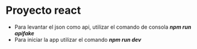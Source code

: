 # Proyecto react

- Para levantar el json como api, utilizar el comando de consola ***npm run apifake***
- Para iniciar la app utilizar el comando ***npm run dev***
